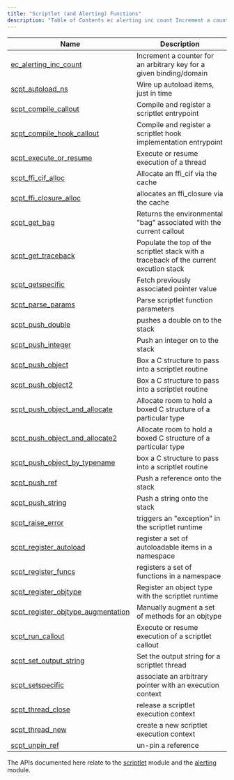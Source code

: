 ```yaml
---
title: "Scriptlet (and Alerting) Functions"
description: "Table of Contents ec alerting inc count Increment a counter for an arbitrary key for a given binding domain scpt autoload ns Wire up autoload items just in time scpt compile callout Compile and register a scriptlet entrypoint scpt compile hook callout Compile and register a scriptlet hook implementation entrypoint..."
---
```



| Name                                                                                                                                | Description                                                                            |
|-------------------------------------------------------------------------------------------------------------------------------------|----------------------------------------------------------------------------------------|
| [ec_alerting_inc_count](/momentum/3/3-api/apis-ec-alerting-inc-count)                           | Increment a counter for an arbitrary key for a given binding/domain                    |
| [scpt_autoload_ns](/momentum/3/3-api/apis-scpt-autoload-ns)                                     | Wire up autoload items, just in time                                                   |
| [scpt_compile_callout](/momentum/3/3-api/apis-scpt-compile-callout)                             | Compile and register a scriptlet entrypoint                                            |
| [scpt_compile_hook_callout](/momentum/3/3-api/apis-scpt-compile-hook-callout)                   | Compile and register a scriptlet hook implementation entrypoint                        |
| [scpt_execute_or_resume](/momentum/3/3-api/apis-scpt-execute-or-resume)                         | Execute or resume execution of a thread                                                |
| [scpt_ffi_cif_alloc](/momentum/3/3-api/apis-scpt-ffi-cif-alloc)                                 | Allocate an ffi_cif via the cache                                                      |
| [scpt_ffi_closure_alloc](/momentum/3/3-api/apis-scpt-ffi-closure-alloc)                         | allocates an ffi_closure via the cache                                                 |
| [scpt_get_bag](/momentum/3/3-api/apis-scpt-get-bag)                                             | Returns the environmental "bag" associated with the current callout                    |
| [scpt_get_traceback](/momentum/3/3-api/apis-scpt-get-traceback)                                 | Populate the top of the scriptlet stack with a traceback of the current excution stack |
| [scpt_getspecific](/momentum/3/3-api/apis-scpt-getspecific)                                     | Fetch previously associated pointer value                                              |
| [scpt_parse_params](/momentum/3/3-api/apis-scpt-parse-params)                                   | Parse scriptlet function parameters                                                    |
| [scpt_push_double](/momentum/3/3-api/apis-scpt-push-double)                                     | pushes a double on to the stack                                                        |
| [scpt_push_integer](/momentum/3/3-api/apis-scpt-push-integer)                                   | Push an integer on to the stack                                                        |
| [scpt_push_object](/momentum/3/3-api/apis-scpt-push-object)                                     | Box a C structure to pass into a scriptlet routine                                     |
| [scpt_push_object2](/momentum/3/3-api/apis-scpt-push-object-2)                                   | Box a C structure to pass into a scriptlet routine                                     |
| [scpt_push_object_and_allocate](/momentum/3/3-api/apis-scpt-push-object-and-allocate)           | Allocate room to hold a boxed C structure of a particular type                         |
| [scpt_push_object_and_allocate2](/momentum/3/3-api/apis-scpt-push-object-and-allocate-2)         | Allocate room to hold a boxed C structure of a particular type                         |
| [scpt_push_object_by_typename](/momentum/3/3-api/apis-scpt-push-object-by-typename)             | box a C structure to pass into a scriptlet routine                                     |
| [scpt_push_ref](/momentum/3/3-api/apis-scpt-push-ref)                                           | Push a reference onto the stack                                                        |
| [scpt_push_string](/momentum/3/3-api/apis-scpt-push-string)                                     | Push a string onto the stack                                                           |
| [scpt_raise_error](/momentum/3/3-api/apis-scpt-raise-error)                                     | triggers an "exception" in the scriptlet runtime                                       |
| [scpt_register_autoload](/momentum/3/3-api/apis-scpt-register-autoload)                         | register a set of autoloadable items in a namespace                                    |
| [scpt_register_funcs](/momentum/3/3-api/apis-scpt-register-funcs)                               | registers a set of functions in a namespace                                            |
| [scpt_register_objtype](/momentum/3/3-api/apis-scpt-register-objtype)                           | Register an object type with the scriptlet runtime                                     |
| [scpt_register_objtype_augmentation](/momentum/3/3-api/apis-scpt-register-objtype-augmentation) | Manually augment a set of methods for an objtype                                       |
| [scpt_run_callout](/momentum/3/3-api/apis-scpt-run-callout)                                     | Execute or resume execution of a scriptlet callout                                     |
| [scpt_set_output_string](/momentum/3/3-api/apis-scpt-set-output-string)                         | Set the output string for a scriptlet thread                                           |
| [scpt_setspecific](/momentum/3/3-api/apis-scpt-setspecific)                                     | associate an arbitrary pointer with an execution context                               |
| [scpt_thread_close](/momentum/3/3-api/apis-scpt-thread-close)                                   | release a scriptlet execution context                                                  |
| [scpt_thread_new](/momentum/3/3-api/apis-scpt-thread-new)                                       | create a new scriptlet execution context                                               |
| [scpt_unpin_ref](/momentum/3/3-api/apis-scpt-unpin-ref)                                         | un-pin a reference                                                                     |

The APIs documented here relate to the [scriptlet](/momentum/3/3-reference/3-reference-modules-scriptlet) module and the [alerting](/momentum/3/3-reference/3-reference-modules-alerting) module.
